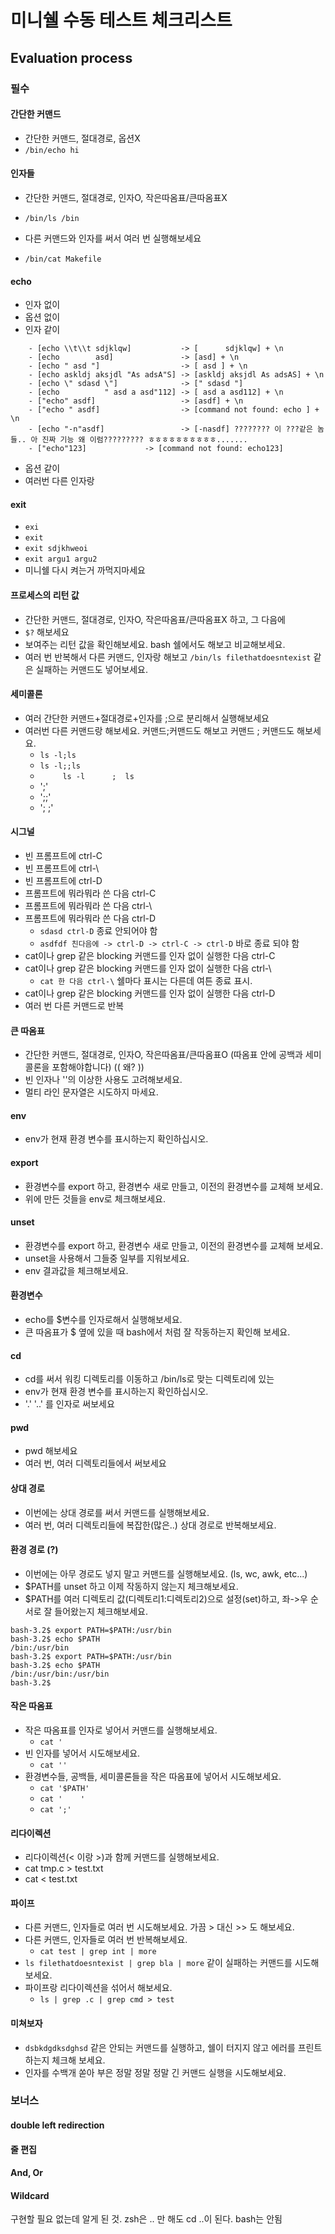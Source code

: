 # 미니쉘 수동 테스트 체크리스트

## Evaluation process

### 필수

#### 간단한 커맨드
- 간단한 커맨드, 절대경로, 옵션X
- `/bin/echo hi`

#### 인자들
- 간단한 커맨드, 절대경로, 인자O, 작은따옴표/큰따옴표X
- `/bin/ls /bin` 

- 다른 커맨드와 인자를 써서 여러 번 실행해보세요
- `/bin/cat Makefile`

#### echo
- 인자 없이
- 옵션 없이
- 인자 같이
~~~
	- [echo \\t\\t sdjklqw]           -> [		sdjklqw] + \n
	- [echo        asd]               -> [asd] + \n
	- [echo " asd "]                  -> [ asd ] + \n
	- [echo askldj aksjdl "As adsA"S] -> [askldj aksjdl As adsAS] + \n
	- [echo \" sdasd \"]              -> [" sdasd "]
	- [echo          " asd a asd"112] -> [ asd a asd112] + \n
	- ["echo" asdf]                   -> [asdf] + \n
	- ["echo " asdf]                  -> [command not found: echo ] + \n
	- [echo "-n"asdf]                 -> [-nasdf] ???????? 이 ???같은 놈들.. 아 진짜 기능 왜 이럼????????? ㅎㅎㅎㅎㅎㅎㅎㅎㅎㅎ.......
	- ["echo"123]			  -> [command not found: echo123]
~~~
- 옵션 같이
- 여러번 다른 인자랑

#### exit
- `exi`
- `exit`
- `exit sdjkhweoi`
- `exit argu1 argu2`
- 미니쉘 다시 켜는거 까먹지마세요

#### 프로세스의 리턴 값
- 간단한 커맨드, 절대경로, 인자O, 작은따옴표/큰따옴표X 하고, 그 다음에
- `$?` 해보세요
- 보여주는 리턴 값을 확인해보세요. bash 쉘에서도 해보고 비교해보세요.
- 여러 번 반복해서 다른 커맨드, 인자랑 해보고 `/bin/ls filethatdoesntexist` 같은 실패하는 커맨드도 넣어보세요.

#### 세미콜론
- 여러 간단한 커맨드+절대경로+인자를 ;으로 분리해서 실행해보세요
- 여러번 다른 커맨드랑 해보세요. 커맨드;커맨드도 해보고 커맨드  ;  커맨드도 해보세요.
	- `ls -l;ls`
	- `ls -l;;ls`
	- `     ls -l      ;  ls`
	- ';'
	- ';;'
	- '; ;'
#### 시그널
- 빈 프롬프트에 ctrl-C
- 빈 프롬프트에 ctrl-\
- 빈 프롬프트에 ctrl-D
- 프롬프트에 뭐라뭐라 쓴 다음 ctrl-C
- 프롬프트에 뭐라뭐라 쓴 다음 ctrl-\
- 프롬프트에 뭐라뭐라 쓴 다음 ctrl-D
	- `sdasd ctrl-D` 종료 안되어야 함
	- `asdfdf 친다음에 -> ctrl-D -> ctrl-C -> ctrl-D` 바로 종료 되야 함
- cat이나 grep 같은 blocking 커맨드를 인자 없이 실행한 다음 ctrl-C
- cat이나 grep 같은 blocking 커맨드를 인자 없이 실행한 다음 ctrl-\
	- `cat 한 다음 ctrl-\` 쉘마다 표시는 다른데 여튼 종료 표시.
- cat이나 grep 같은 blocking 커맨드를 인자 없이 실행한 다음 ctrl-D
- 여러 번 다른 커맨드로 반복

#### 큰 따옴표
- 간단한 커맨드, 절대경로, 인자O, 작은따옴표/큰따옴표O (따옴표 안에 공백과 세미콜론을 포함해야합니다)  (( 왜? ))
- 빈 인자나 '\'의 이상한 사용도 고려해보세요.
- 멀티 라인 문자열은 시도하지 마세요.

#### env
- env가 현재 환경 변수를 표시하는지 확인하십시오.

#### export
- 환경변수를 export 하고, 환경변수 새로 만들고, 이전의 환경변수를 교체해 보세요.
- 위에 만든 것들을 env로 체크해보세요.

#### unset
- 환경변수를 export 하고, 환경변수 새로 만들고, 이전의 환경변수를 교체해 보세요.
- unset을 사용해서 그들중 일부를 지워보세요.
- env 결과값을 체크해보세요.

#### 환경변수
- echo를 $변수를 인자로해서 실행해보세요.
- 큰 따옴표가 $ 옆에 있을 때 bash에서 처럼 잘 작동하는지 확인해 보세요. 

#### cd
- cd를 써서 워킹 디렉토리를 이동하고 /bin/ls로 맞는 디렉토리에 있는
- env가 현재 환경 변수를 표시하는지 확인하십시오.
- '.' '..' 를 인자로 써보세요

#### pwd
- pwd 해보세요
- 여러 번, 여러 디렉토리들에서 써보세요

#### 상대 경로
- 이번에는 상대 경로를 써서 커맨드를 실행해보세요.
- 여러 번, 여러 디렉토리들에 복잡한(많은..) 상대 경로로 반복해보세요.

#### 환경 경로 (?)
- 이번에는 아무 경로도 넣지 말고 커맨드를 실행해보세요. (ls, wc, awk, etc...)
- $PATH를 unset 하고 이제 작동하지 않는지 체크해보세요.
- $PATH를 여러 디렉토리 값(디렉토리1:디렉토리2)으로 설정(set)하고, 좌->우 순서로 잘 들어왔는지 체크해보세요.

~~~
bash-3.2$ export PATH=$PATH:/usr/bin
bash-3.2$ echo $PATH
/bin:/usr/bin
bash-3.2$ export PATH=$PATH:/usr/bin
bash-3.2$ echo $PATH
/bin:/usr/bin:/usr/bin
bash-3.2$
~~~

#### 작은 따옴표
- 작은 따옴표를 인자로 넣어서 커맨드를 실행해보세요.
	- `cat '`
- 빈 인자를 넣어서 시도해보세요. 
	- `cat ''`
- 환경변수들, 공백들, 세미콜론들을 작은 따옴표에 넣어서 시도해보세요.
	- `cat '$PATH'`
	- `cat '	'`
	- `cat ';'`

#### 리다이렉션
- 리다이렉션(< 이랑 >)과 함께 커맨드를 실행해보세요.
- cat tmp.c > test.txt
- cat < test.txt 


#### 파이프
- 다른 커맨드, 인자들로 여러 번 시도해보세요. 가끔 > 대신 >> 도 해보세요. 
- 다른 커맨드, 인자들로 여러 번 반복해보세요.
	- `cat test | grep int | more`
- `ls filethatdoesntexist | grep bla | more` 같이 실패하는 커맨드를 시도해보세요.
- 파이프랑 리다이렉션을 섞어서 해보세요.
	- `ls | grep .c | grep cmd > test`


#### 미쳐보자
- `dsbkdgdksdghsd` 같은 안되는 커맨드를 실행하고, 쉘이 터지지 않고 에러를 프린트 하는지 체크해 보세요.
- 인자를 수백개 쏟아 부은 정말 정말 정말 긴 커맨드 실행을 시도해보세요.

### 보너스
#### double left redirection
#### 줄 편집
#### And, Or
#### Wildcard



구현할 필요 없는데 알게 된 것. zsh은 .. 만 해도 cd ..이 된다. bash는 안됨

